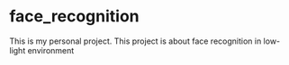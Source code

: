 # face_recognition
This is my personal project. This project is about face recognition in low-light environment
